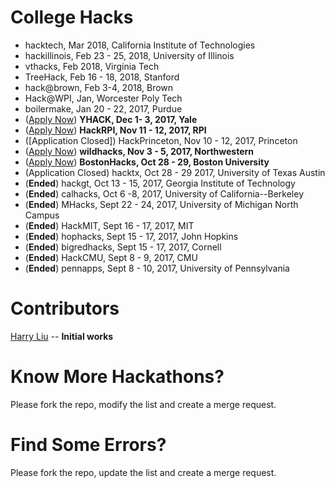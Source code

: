 # College Hacks

- hacktech, Mar 2018, California Institute of Technologies
- hackillinois, Feb 23 - 25, 2018, University of Illinois
- vthacks, Feb 2018, Virginia Tech
- TreeHack, Feb 16 - 18, 2018, Stanford
- hack@brown, Feb 3-4, 2018, Brown
- Hack@WPI, Jan, Worcester Poly Tech
- boilermake, Jan 20 - 22, 2017, Purdue
- ([Apply Now](https://www.yhack.org/apply)) **YHACK, Dec 1- 3, 2017, Yale**
- ([Apply Now](https://hackrpi.com)) **HackRPI, Nov 11 - 12, 2017, RPI**
- ([Application Closed]) HackPrinceton, Nov 10 - 12, 2017, Princeton
- ([Apply Now](https://wildhacks.org/register)) **wildhacks, Nov 3 - 5, 2017, Northwestern**
- ([Apply Now](https://my.bostonhacks.io/signup)) **BostonHacks, Oct 28 - 29, Boston University**
- (Application Closed) hacktx, Oct 28 - 29 2017, University of Texas Austin
- (**Ended**) hackgt, Oct 13 - 15, 2017, Georgia Institute of Technology
- (**Ended**) calhacks, Oct 6 -8, 2017, University of California--Berkeley
- (**Ended**) MHacks, Sept 22 - 24, 2017, University of Michigan North Campus
- (**Ended**) HackMIT, Sept 16 - 17, 2017, MIT
- (**Ended**) hophacks, Sept 15 - 17, 2017, John Hopkins
- (**Ended**) bigredhacks, Sept 15 - 17, 2017, Cornell
- (**Ended**) HackCMU, Sept 8 - 9, 2017, CMU
- (**Ended**) pennapps, Sept 8 - 10, 2017, University of Pennsylvania

Contributors
===
[Harry Liu](https://github.com/byliuyang) -- **Initial works**

Know More Hackathons?
===
Please fork the repo, modify the list and create a merge request.

Find Some Errors?
===
Please fork the repo, update the list and create a merge request.
